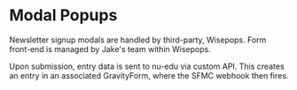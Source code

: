 # Modal Popups

Newsletter signup modals are handled by third-party, Wisepops. Form front-end is managed by Jake's team within Wisepops.

Upon submission, entry data is sent to nu-edu via custom API. This creates an entry in an associated GravityForm, where the SFMC webhook then fires.
